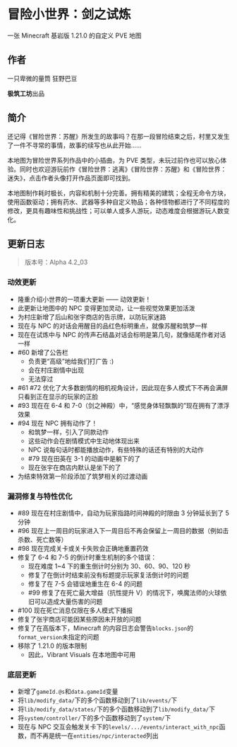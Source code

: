 # 冒险小世界：剑之试炼

一张 Minecraft 基岩版 1.21.0 的自定义 PVE 地图

## 作者

一只卑微的量筒
狂野巴豆

**极筑工坊**出品

## 简介

还记得《冒险世界：苏醒》所发生的故事吗？在那一段冒险结束之后，村里又发生了一件不寻常的事情，故事的续写也从此开始……

本地图为冒险世界系列作品中的小插曲，为 PVE 类型，未玩过前作也可以放心体验。同时也欢迎游玩前作《冒险世界：逃离》《冒险世界：苏醒》和《冒险世界：迷失》，点击作者头像打开作品页面即可找到。

本地图制作耗时极长，内容和机制十分完善。拥有精美的建筑；全程无命令方块，使用函数驱动；拥有药水、武器等多种自定义物品；各种怪物都进行了不同程度的修改，更具有趣味性和挑战性；可以单人或多人游玩，动态难度会根据游玩人数变化。

## 更新日志

> 版本号：Alpha 4.2_03

### 动效更新

- 隆重介绍小世界的一项重大更新 —— 动效更新！
- 此更新让地图中的 NPC 变得更加灵动，让一些视觉效果更加活泼
- 为村庄新增了后山和张宇商店的告示牌，以防玩家迷路
- 现在与 NPC 的对话会用醒目的品红色标明重点，就像苏醒和筑梦一样
- 现在在试炼中与 NPC 的传声石结晶对话会标明是第几句，就像结尾作者对话一样
- #60 新增了公告栏
  - 负责更“高级”地给我们打广告 :)
  - 会在村庄剧情中出现
  - 无法穿过
- #61 #72 优化了大多数剧情的相机视角设计，因此现在多人模式下不再会满屏只看到正在显示的玩家的正脸
- #93 现在在 6-4 和 7-0（剑之神殿）中，“感觉身体轻飘飘的”现在拥有了漂浮效果
- #94 现在 NPC 拥有动作了！
  - 和筑梦一样，引入了同款动作
  - 这些动作会在剧情模式中生动地体现出来
  - NPC 说每句话时都能播放动作，有些特殊的话还有特别的大动作
  - #79 现在田英在 3-1 的动画中是躺下的了
  - 现在张宇在商店内默认是坐下的了
- 为结束特效第一阶段添加了筑梦相关的过渡动画

### 漏洞修复与特性优化

- #89 现在在村庄剧情中，自动为玩家指路时间神殿的时限由 3 分钟延长到了 5 分钟
- #96 现在上一周目的玩家进入下一周目后不再会保留上一周目的数据（例如击杀数、死亡数等）
- #98 现在完成关卡或关卡失败会正确地重置药效
- 修复了 6-4 和 7-5 的倒计时重生机制的多个错误：
  - 现在难度 1~4 下的重生倒计时分别为 30、60、90、120 秒
  - 修复了在倒计时结束前没有标题提示玩家复活倒计时的问题
  - 修复了在 7-5 会错误地重生在 6-4 的问题
  - #99 修复了在死亡最大增益（抗性提升 V）的情况下，唤魔法师的火球依旧可以造成大量伤害的问题
- #100 现在死亡消息仅限在多人模式下播报
- 修复了张宇商店可能因某些原因未开放的问题
- 修复了在高版本下，Minecraft 的内容日志会警告`blocks.json`的`format_version`未指定的问题
- 移除了 1.21.0 的版本限制
  - 因此，Vibrant Visuals 在本地图中可用

### 底层更新

- 新增了`gameId.@s`和`data.gameId`变量
- 将`lib/modify_data/`下的多个函数移动到了`lib/events/`下
- 将`lib/modify_data/states/`下的多个函数移动到了`lib/modify_data/`下
- 将`system/controller/`下的多个函数移动到了`system/`下
- 现在与 NPC 交互会触发关卡下的`levels/.../events/interact_with_npc`函数，而不再是统一在`entities/npc/interacted`列出

